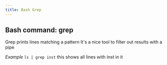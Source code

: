 ```yaml
---
title: Bash Grep
---
```


## Bash command: grep

Grep prints lines matching a pattern
It's a nice tool to filter out results with a pipe

*Example*
```ls | grep inst```
this shows all lines with inst in it
